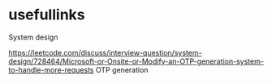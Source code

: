# usefullinks

System design

https://leetcode.com/discuss/interview-question/system-design/728464/Microsoft-or-Onsite-or-Modify-an-OTP-generation-system-to-handle-more-requests
OTP generation
